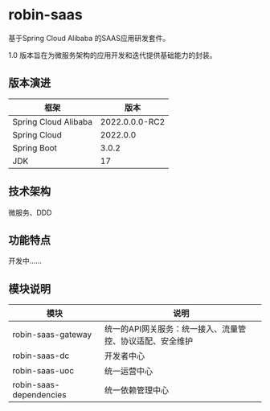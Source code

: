 # robin-saas

基于Spring Cloud Alibaba 的SAAS应用研发套件。

1.0 版本旨在为微服务架构的应用开发和迭代提供基础能力的封装。

## 版本演进

|  框架   | 版本  |
|  ----  | ----  |
| Spring Cloud Alibaba  | 2022.0.0.0-RC2 |
| Spring Cloud  | 2022.0.0 |
| Spring Boot  | 3.0.2 |
| JDK  | 17 |

## 技术架构

微服务、DDD

## 功能特点

开发中......

## 模块说明

| 模块                      | 说明                             |
|-------------------------|--------------------------------|
| robin-saas-gateway      | 统一的API网关服务：统一接入、流量管控、协议适配、安全维护 |
| robin-saas-dc           | 开发者中心                          |
| robin-saas-uoc          | 统一运营中心                         |
| robin-saas-dependencies | 统一依赖管理中心                       |


